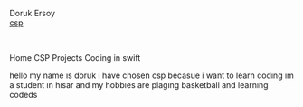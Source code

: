 <p align="center">

Doruk Ersoy
<br>
<a href="https://dorukersoy34.github.io/CSP.md">csp</a>

<br>
</p>
<p align="center">

Home CSP Projects Coding in swift
</p>
hello my name ıs doruk ı have chosen csp becasue i want to learn codıng ım a student ın hısar and my hobbıes are plagıng basketball and learnıng codeds

